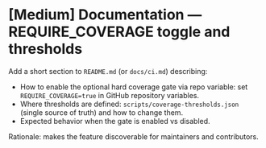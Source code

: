 # [Medium] Documentation — REQUIRE_COVERAGE toggle and thresholds

Add a short section to `README.md` (or `docs/ci.md`) describing:

- How to enable the optional hard coverage gate via repo variable: set `REQUIRE_COVERAGE=true` in GitHub repository variables.
- Where thresholds are defined: `scripts/coverage-thresholds.json` (single source of truth) and how to change them.
- Expected behavior when the gate is enabled vs disabled.

Rationale: makes the feature discoverable for maintainers and contributors.
